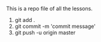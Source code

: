 This is a repo file of all the lessons.
1. git add .
2. git commit -m 'commit message'
3. git push -u origin master
